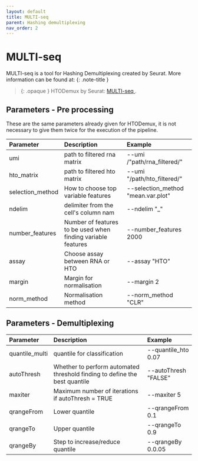 ```yaml
---
layout: default
title: MULTI-seq
parent: Hashing demultiplexing
nav_order: 2
---
```

# MULTI-seq

MULTI-seq is a tool for Hashing Demultiplexing created by Seurat. More information can be found at:
{: .note-title }
> {: .opaque }
> HTODemux by Seurat:
> [MULTI-seq ](https://satijalab.org/seurat/reference/multiseqdemux).


## Parameters - Pre processing
These are the same parameters already given for HTODemux, it is not necessary to give them twice for the execution of the pipeline.

| Parameter   | Description| Example |
|:-------------|:------------------|:------|
| umi  | path to filtered rna matrix | --umi /"path/rna_filtered/"  |
| hto_matrix | path to filtered hto matrix   | --umi "/path/hto_filtered/"  |
| selection_method  | How to choose top variable features      | --selection_method "mean.var.plot"  |
| ndelim      | delimiter from the cell's column nam | --ndelim "_"  |
| number_features  | Number of features to be used when finding variable features | --number_features 2000  |
| assay       | Choose assay between RNA or HTO | --assay "HTO" |
| margin      | Margin for normalisation | --margin 2  |
| norm_method | Normalisation method | --norm_method "CLR" |

## Parameters - Demultiplexing

| Parameter   | Description| Example |
|:-------------|:------------------|:------|
| quantile_multi |quantile for classification| --quantile_hto 0.07  |
| autoThresh | Whether to perform automated threshold finding to define the best quantile  | --autoThresh "FALSE" |
| maxiter   | Maximum number of iterations if autoThresh = TRUE | --maxiter 5 |
| qrangeFrom  | Lower quantile | --qrangeFrom 0.1  |
| qrangeTo       | Upper quantile | --qrangeTo 0.9 |
| qrangeBy       | Step to increase/reduce quantile | --qrangeBy 0.0.05 |
